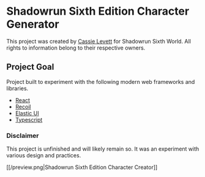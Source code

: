 # Shadowrun Sixth Edition Character Generator

This project was created by [Cassie Levett](http://cassielevett.info/) for Shadowrun Sixth World. All rights to information belong to their respective owners.

## Project Goal

Project built to experiment with the following modern web frameworks and libraries.

- [React](https://reactjs.org/)
- [Recoil](https://recoiljs.org/)
- [Elastic UI](https://elastic.github.io/eui/)
- [Typescript](https://www.typescriptlang.org/)

### Disclaimer

This project is unfinished and will likely remain so. It was an experiment with various design and practices.

[[/preview.png|Shadowrun Sixth Edition Character Creator]]
